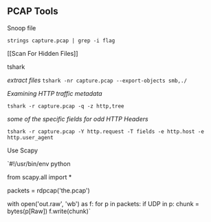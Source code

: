## PCAP Tools ##

Snoop file

`strings capture.pcap | grep -i flag`

[[Scan For Hidden Files]]

tshark

*extract files*
`tshark -nr capture.pcap --export-objects smb,./`

*Examining HTTP traffic metadata*

`tshark -r capture.pcap -q -z http,tree`

*some of the specific fields for odd HTTP Headers*

`tshark -r capture.pcap -Y http.request -T fields -e http.host -e http.user_agent`


Use Scapy 

`#!/usr/bin/env python

from scapy.all import *

packets = rdpcap('the.pcap')

with open('out.raw', 'wb') as f:
    for p in packets:
        if UDP in p:
            chunk = bytes(p[Raw])
            f.write(chunk)`